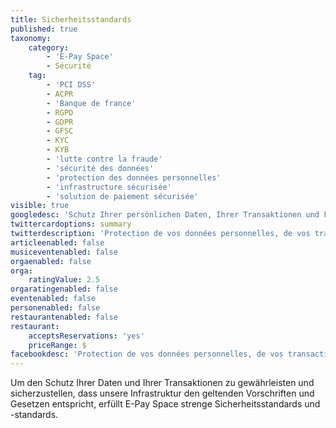 ```yaml
---
title: Sicherheitsstandards
published: true
taxonomy:
    category:
        - 'E-Pay Space'
        - Sécurité
    tag:
        - 'PCI DSS'
        - ACPR
        - 'Banque de france'
        - RGPD
        - GDPR
        - GFSC
        - KYC
        - KYB
        - 'lutte contre la fraude'
        - 'sécurité des données'
        - 'protection des données personnelles'
        - 'infrastructure sécurisée'
        - 'solution de paiement sécurisée'
visible: true
googledesc: 'Schutz Ihrer persönlichen Daten, Ihrer Transaktionen und Finanzdienstleistungen durch genehmigte Zahlungsprogramme.'
twittercardoptions: summary
twitterdescription: 'Protection de vos données personnelles, de vos transactions et services financiers aux travers de programmes de paiements agréés.'
articleenabled: false
musiceventenabled: false
orgaenabled: false
orga:
    ratingValue: 2.5
orgaratingenabled: false
eventenabled: false
personenabled: false
restaurantenabled: false
restaurant:
    acceptsReservations: 'yes'
    priceRange: $
facebookdesc: 'Protection de vos données personnelles, de vos transactions et services financiers aux travers de programmes de paiements agréés.'
---
```


Um den Schutz Ihrer Daten und Ihrer Transaktionen zu gewährleisten und sicherzustellen, dass unsere Infrastruktur den geltenden Vorschriften und Gesetzen entspricht, erfüllt E-Pay Space strenge Sicherheitsstandards und -standards.
